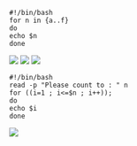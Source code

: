 <!-- Author: Aman Kumar -->
<!-- Created Date: 17-Aug-2025 -->
<!--Purpose: This is a test script for my initial understand of the basics of for loop in bash scripting.-->
```
#!/bin/bash
for n in {a..f}
do
echo $n
done
```
![](https://github.com/amancs1422/Practice_Shell_Scripting/blob/b46ca074394abb3c163c6bb0e1613ecc877870b5/Images/looptest1.jpg)
![](https://github.com/amancs1422/Practice_Shell_Scripting/blob/5a9db13794183236b249f26699dfad44db26ecc3/Images/looptest2.jpg)
![](https://github.com/amancs1422/Practice_Shell_Scripting/blob/6a24a5502948aeefee72f2690592910081391e33/Images/looptest3.jpg)
```
#!/bin/bash
read -p "Please count to : " n
for ((i=1 ; i<=$n ; i++));
do
echo $i
done
```
![](https://github.com/amancs1422/Practice_Shell_Scripting/blob/6a24a5502948aeefee72f2690592910081391e33/Images/looptest4.jpg)
<!---->
<!-- End of File -->